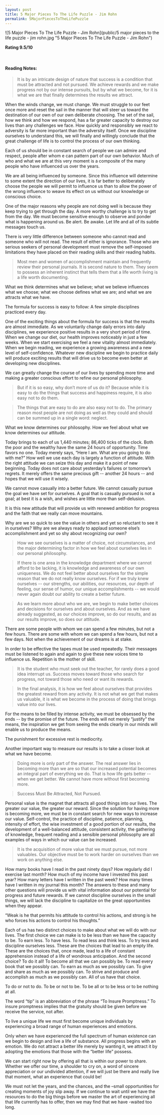 ```yaml
---
layout: post
title: 5 Major Pieces To The Life Puzzle - Jim Rohn
permalink: 5MajorPiecesToTheLifePuzzle
---
```


![5 Major Pieces To The Life Puzzle - Jim Rohn](public/5 major pieces to the life puzzle - jim rohn.jpg "5 Major Pieces To The Life Puzzle - Jim Rohn")


**Rating 9.5/10** 

<br>

#### Reading Notes:


> It is by an intricate design of nature that success is a condition that must be attracted and not pursued. We achieve rewards and we make progress not by our intense pursuits, but by what we become, for it is what we are that finally determines the results we attract.

When the winds change, we must change. We must struggle to our feet once more and reset the sail in the manner that will steer us toward the destination of our own of our own deliberate choosing. The set of the sail, how we think and how we respond, has a far greater capacity to destroy our lives than any challenges we face. How quickly and responsibly we react to adversity is far more important than the adversity itself. Once we discipline ourselves to understand this, we will finally and willingly conclude that the great challenge of life is to control the process of our own thinking.

Each of us should be in constant search of people we can admire and respect, people after whom e can pattern part of our own behavior. Much of who and what we are at this very moment is a composite of the many people who have influenced us over the years.

We are all being influenced by someone. Since this influence will determine to some extent the direction of our lives, it is far better to deliberately choose the people we will permit to influence us than to allow the power of the wrong influence to weave its effect on us without our knowledge or conscious choice.

One of the major reasons why people are not doing well is because they keep trying to get through the day. A more worthy challenge is to try to get from the day. We must become sensitive enough to observe and ponder what is happening around us. Be alert. Be awake. Let life and all of its subtle messages touch us.

There is very little difference between someone who cannot read and someone who will not read. The result of either is ignorance. Those who are serious seekers of personal development must remove the self-imposed limitations they have placed on their reading skills and their reading habits.

> Most men and women of accomplishment maintain and frequently review their personal journals. It is second nature to them. They seem to possess an inherent instinct that tells them that a life worth living is a life worth documenting.

What we think determines what we believe; what we believe influences what we choose; what we choose defines what we are; and what we are attracts what we have.

The formula for success is easy to follow:
A few simple disciplines practiced every day.

One of the exciting things about the formula for success is that the results are almost immediate. As we voluntarily change daily errors into daily disciplines, we experience positive results in a very short period of time. When we change our diet, our health improves noticeably in just a few weeks. When we start exercising we feel a new vitality almost immediately. When we begin reading, we experience a growing awareness and a new level of self-confidence. Whatever new discipline we begin to practice daily will produce exciting results that will drive us to become even better at developing new disciplines.

We can greatly change the course of our lives by spending more time and making a greater conscious effort to refine our personal philosophy.

> But if it is so easy, why don’t more of us do it? Because while it is easy to do the things that success and happiness require, it is also easy not to do them.

> The things that are easy to do are also easy not to do. The primary reason most people are not doing as well as they could and should can be summed up in a single word: neglect.

What we know determines our philosophy. How we feel about what we know determines our attitude.

Today brings to each of us 1,440 minutes; 86,400 ticks of the clock. Both the poor and the wealthy have the same 24 hours of opportunity. Time favors no one. Today merely says, “Here I am. What are you going to do with me?” How well we use each day is largely a function of attitude. With the right attitude we can seize this day and make it a point of new beginning. Today does not care about yesterday’s failures or tomorrow’s regrets. It merely offers the same precious gift -- another 24 hours -- and hopes that we will use it wisely.

We cannot move casually into a better future. We cannot casually pursue the goal we have set for ourselves. A goal that is casually pursued is not a goal; at best it is a wish, and wishes are little more than self-delusion.

It is this new attitude that will provide us with renewed ambition for progress and the faith that we really can move mountains.

Why are we so quick to see the value in others and yet so reluctant to see it in ourselves? Why are we always ready to applaud someone else’s accomplishment and yet so shy about recognizing our own?

> How we see ourselves is a matter of choice, not circumstances, and the major determining factor in how we feel about ourselves lies in our personal philosophy.

> If there is one area in the knowledge department where we cannot afford to be lacking, it is knowledge and awareness of our own uniqueness. We do not feel better about ourselves for the simple reason that we do not really know ourselves. For if we truly knew ourselves -- our strengths, our abilities, our resources, our depth of feeling, our sense of humor, our unique accomplishments -- we would never again doubt our ability to create a better future.

> As we learn more about who we are, we begin to make better choices and decisions for ourselves and about ourselves. And as we have already suggested, as our choices improve, so do our results, and as our results improve, so does our attitude.

There are some people with whom we can spend a few minutes, but not a few hours. There are some with whom we can spend a few hours, but not a few days. Not when the achievement of our dreams is at stake.

In order to be effective the tapes must be used repeatedly. Their messages must be listened to again and again to give these new voices time to influence us. Repetition is the mother of skill.

> It is the student who must seek out the teacher, for rarely does a good idea interrupt us. Success moves toward those who search for progress, not toward those who need or want its rewards.

> In the final analysis, it is how we feel about ourselves that provides the greatest reward from any activity. It is not what we get that makes us valuable, it is what we become in the process of doing that brings value into our lives.

For the means to be filled by intense activity, we must be obsessed by the ends -- by the promise of the future. The ends will not merely “justify” the means, the inspiration we get from seeing the ends clearly in our minds will enable us to produce the means.

The punishment for excessive rest is mediocrity.

Another important way to measure our results is to take a closer look at what we have become.

> Doing more is only part of the answer. The real answer lies in becoming more than we are so that our increased potential becomes an integral part of everything we do. That is how life gets better --when we get better. We cannot have more without first becoming more.

> Success Must Be Attracted, Not Pursued.

Personal value is the magnet that attracts all good things into our lives. The greater our value, the greater our reward. Since the solution for having more is becoming more, we must be in constant search for new ways to increase our value. Self-control, the practice of discipline, patience, planning, intensity of effort, the wise investment of a good portion of our results, the development of a well-balanced attitude, consistent activity, the gathering of knowledge, frequent reading and a sensible personal philosophy are all examples of ways in which our value can be increased.

> It is the acquisition of more value that we must pursue, not more valuables. Our objective must be to work harder on ourselves than we work on anything else.

How many books have I read in the past ninety days?
How regularly did I exercise last month?
How much of my income have I invested this past year?
How many letters have I written in the past week?
How many times have I written in my journal this month?
The answers to these and many other questions will provide us with vital information about our potential for progress and future rewards. If we cannot discipline ourselves in the small things, we will lack the discipline to capitalize on the great opportunities when they appear.

“Weak is he that permits his attitude to control his actions, and strong is he who forces his actions to control his thoughts.”

Each of us has two distinct choices to make about what we will do with our lives. The first choice we can make is to be less than we have the capacity to be. To earn less. To have less. To read less and think less. To try less and discipline ourselves less. These are the choices that lead to an empty life. These are the choices that, once made, lead to a life of constant apprehension instead of a life of wondrous anticipation. And the second choice? To do it all! To become all that we can possibly be. To read every book that we possibly can. To earn as much as we possibly can. To give and share as much as we possibly can. To strive and produce and accomplish as much as we possibly can. All of us have that choice.

To do or not to do. To be or not to be. To be all or to be less or to be nothing at all.

The word “tip” is an abbreviation of the phrase “To Insure Promptness.” To insure promptness implies that the gratuity should be given before we receive the service, not after.

To live a unique life we must first become unique individuals by experiencing a broad range of human experiences and emotions.

Only when we have experienced the full spectrum of human existence can we begin to design and live a life of substance. All progress begins with an emotion. We do not attract a better life merely by wanting it, we attract it by adopting the emotions that those with the “better life” possess.

We can start right now by offering all that is within our power to share. Whether we offer our time, a shoulder to cry on, a word of sincere appreciation or our undivided attention, if we will just be there and really live that moment, what an experience that could be!

We must not let the years, and the chances, and the –small opportunities for creating moments of joy slip away. If we continue to wait until we have the resources to do the big things before we master the art of experiencing all that life currently has to offer, then we may find that we have -waited too long.


